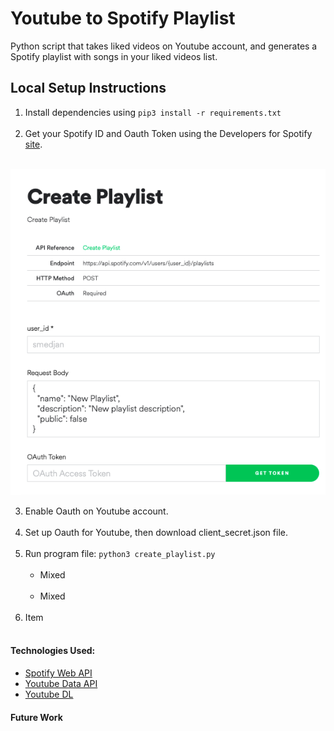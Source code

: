 # Youtube to Spotify Playlist

Python script that takes liked videos on Youtube account, and generates a Spotify playlist with songs in your liked videos list.

## Local Setup Instructions

1. Install dependencies using `pip3 install -r requirements.txt`<br><br>
2. Get your Spotify ID and Oauth Token using the Developers for Spotify [site](https://developer.spotify.com/console/post-playlists/). <br><br>

![Spotify API Oauth Token](/assets/imgs/spotify_oauth.png "Spotify API page to create playlist and collect OAuth Token.")

3. Enable Oauth on Youtube account. <br><br>
4. Set up Oauth for Youtube, then download client_secret.json file. <br><br>
5. Run program file: `python3 create_playlist.py` <br><br>
   * Mixed <br><br>
   * Mixed <br><br>
6. Item <br><br>


#### Technologies Used:

* [Spotify Web API](http://example.com "Title")
* [Youtube Data API](http://example.com "Title")
* [Youtube DL](http://example.com "Title")


#### Future Work
